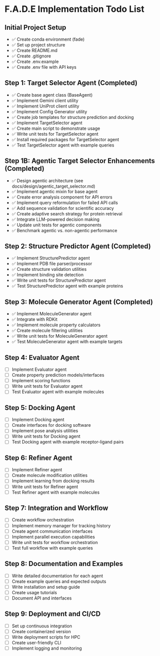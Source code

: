 # F.A.D.E Implementation Todo List

## Initial Project Setup
- ✅ Create conda environment (fade)
- ✅ Set up project structure
- ✅ Create README.md
- ✅ Create .gitignore
- ✅ Create .env.example
- ✅ Create .env file with API keys

## Step 1: Target Selector Agent (Completed)
- ✅ Create base agent class (BaseAgent)
- ✅ Implement Gemini client utility
- ✅ Implement UniProt client utility
- ✅ Implement Config Generator utility
- ✅ Create job templates for structure prediction and docking
- ✅ Implement TargetSelector agent
- ✅ Create main script to demonstrate usage
- ✅ Write unit tests for TargetSelector agent
- ✅ Install required packages for TargetSelector agent
- ✅ Test TargetSelector agent with example queries

## Step 1B: Agentic Target Selector Enhancements (Completed)
- ✅ Design agentic architecture (see docs/design/agentic_target_selector.md)
- ✅ Implement agentic mixin for base agent
- ✅ Create error analysis component for API errors
- ✅ Implement query reformulation for failed API calls
- ✅ Add sequence validation for scientific accuracy
- ✅ Create adaptive search strategy for protein retrieval
- ✅ Integrate LLM-powered decision making
- ✅ Update unit tests for agentic components
- ✅ Benchmark agentic vs. non-agentic performance

## Step 2: Structure Predictor Agent (Completed)
- ✅ Implement StructurePredictor agent
- ✅ Implement PDB file parser/processor
- ✅ Create structure validation utilities
- ✅ Implement binding site detection
- ✅ Write unit tests for StructurePredictor agent
- ✅ Test StructurePredictor agent with example proteins

## Step 3: Molecule Generator Agent (Completed)
- ✅ Implement MoleculeGenerator agent
- ✅ Integrate with RDKit
- ✅ Implement molecule property calculators
- ✅ Create molecule filtering utilities
- ✅ Write unit tests for MoleculeGenerator agent
- ✅ Test MoleculeGenerator agent with example targets

## Step 4: Evaluator Agent
- [ ] Implement Evaluator agent
- [ ] Create property prediction models/interfaces
- [ ] Implement scoring functions
- [ ] Write unit tests for Evaluator agent
- [ ] Test Evaluator agent with example molecules

## Step 5: Docking Agent
- [ ] Implement Docking agent
- [ ] Create interfaces for docking software
- [ ] Implement pose analysis utilities
- [ ] Write unit tests for Docking agent
- [ ] Test Docking agent with example receptor-ligand pairs

## Step 6: Refiner Agent
- [ ] Implement Refiner agent
- [ ] Create molecule modification utilities
- [ ] Implement learning from docking results
- [ ] Write unit tests for Refiner agent
- [ ] Test Refiner agent with example molecules

## Step 7: Integration and Workflow
- [ ] Create workflow orchestration
- [ ] Implement memory manager for tracking history
- [ ] Create agent communication interfaces
- [ ] Implement parallel execution capabilities
- [ ] Write unit tests for workflow orchestration
- [ ] Test full workflow with example queries

## Step 8: Documentation and Examples
- [ ] Write detailed documentation for each agent
- [ ] Create example queries and expected outputs
- [ ] Write installation and setup guide
- [ ] Create usage tutorials
- [ ] Document API and interfaces

## Step 9: Deployment and CI/CD
- [ ] Set up continuous integration
- [ ] Create containerized version
- [ ] Write deployment scripts for HPC
- [ ] Create user-friendly CLI
- [ ] Implement logging and monitoring
